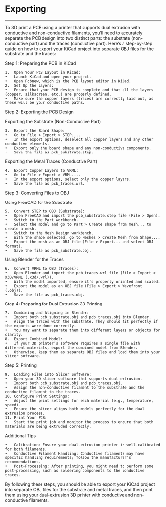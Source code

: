 # Exporting

---

To 3D print a PCB using a printer that supports dual extrusion with conductive and non-conductive filaments, you’ll need to accurately separate the PCB design into two distinct parts: the substrate (non-conductive part) and the traces (conductive part). Here’s a step-by-step guide on how to export your KiCad project into separate OBJ files for the substrate and the traces:

Step 1: Preparing the PCB in KiCad

	1.	Open Your PCB Layout in KiCad:
	•	Launch KiCad and open your project.
	•	Open Pcbnew, which is the PCB layout editor in KiCad.
	2.	Set Up the Layers:
	•	Ensure that your PCB design is complete and that all the layers (copper, silkscreen, etc.) are properly defined.
	•	Make sure the copper layers (traces) are correctly laid out, as these will be your conductive paths.

Step 2: Exporting the PCB Design

Exporting the Substrate (Non-Conductive Part)

	3.	Export the Board Shape:
	•	Go to File > Export > STEP....
	•	In the export options, deselect all copper layers and any other conductive elements.
	•	Export only the board shape and any non-conductive components.
	•	Save the file as pcb_substrate.step.

Exporting the Metal Traces (Conductive Part)

	4.	Export Copper Layers to VRML:
	•	Go to File > Export > VRML....
	•	In the export options, select only the copper layers.
	•	Save the file as pcb_traces.wrl.

Step 3: Converting Files to OBJ

Using FreeCAD for the Substrate

	5.	Convert STEP to OBJ (Substrate):
	•	Open FreeCAD and import the pcb_substrate.step file (File > Open).
	•	Switch to the Part workbench.
	•	Select the model and go to Part > Create shape from mesh... to create a mesh.
	•	Switch to the Mesh Design workbench.
	•	With the shape selected, go to Meshes > Create Mesh from Shape....
	•	Export the mesh as an OBJ file (File > Export... and select OBJ format).
	•	Save the file as pcb_substrate.obj.

Using Blender for the Traces

	6.	Convert VRML to OBJ (Traces):
	•	Open Blender and import the pcb_traces.wrl file (File > Import > X3D/VRML (.x3d/.wrl)).
	•	With the model imported, ensure it’s properly oriented and scaled.
	•	Export the model as an OBJ file (File > Export > Wavefront (.obj)).
	•	Save the file as pcb_traces.obj.

Step 4: Preparing for Dual Extrusion 3D Printing

	7.	Combining and Aligning in Blender:
	•	Import both pcb_substrate.obj and pcb_traces.obj into Blender.
	•	Align the traces with the substrate. They should fit perfectly if the exports were done correctly.
	•	You may want to separate them into different layers or objects for clarity.
	8.	Export Combined Model:
	•	If your 3D printer’s software requires a single file with different materials, export the combined model from Blender.
	•	Otherwise, keep them as separate OBJ files and load them into your slicer software.

Step 5: Printing

	9.	Loading Files into Slicer Software:
	•	Open your 3D slicer software that supports dual extrusion.
	•	Import both pcb_substrate.obj and pcb_traces.obj.
	•	Assign the non-conductive filament to the substrate and the conductive filament to the traces.
	10.	Configure Print Settings:
	•	Adjust the print settings for each material (e.g., temperature, speed).
	•	Ensure the slicer aligns both models perfectly for the dual extrusion process.
	11.	Print Your PCB:
	•	Start the print job and monitor the process to ensure that both materials are being extruded correctly.

Additional Tips

	•	Calibration: Ensure your dual-extrusion printer is well-calibrated for both filaments.
	•	Conductive Filament Handling: Conductive filaments may have specific handling requirements; follow the manufacturer’s recommendations.
	•	Post-Processing: After printing, you might need to perform some post-processing, such as soldering components to the conductive traces.

By following these steps, you should be able to export your KiCad project into separate OBJ files for the substrate and metal traces, and then print them using your dual-extrusion 3D printer with conductive and non-conductive filaments.
